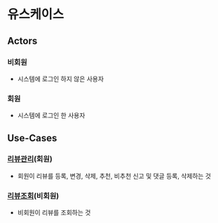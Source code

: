 # 유스케이스

## Actors 
### 비회원
- 시스템에 로그인 하지 않은 사용자

### 회원
- 시스템에 로그인 한 사용자

## Use-Cases
### [리뷰관리](kim-usedReview.md)(회원)
- 회원이 리뷰를 등록, 변경, 삭제, 추천, 비추천 신고 및 
  댓글 등록, 삭제하는 것
 
### [리뷰조회](kim-usedReviewDetail.md)(비회원)
- 비회원이 리뷰를 조회하는 것












